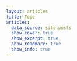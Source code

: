 ```yaml
---
layout: articles 
title: Tope
articles:
  data_source: site.posts
  show_cover: true
  show_excerpt: true
  show_readmore: true
  show_info: true
---
```

